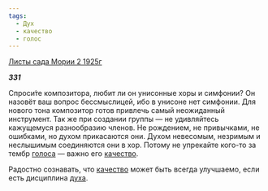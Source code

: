 ```yaml
---
tags:
  - Дух
  - качество
  - голос
---
```

[Листы сада Мории 2 1925г](https://127.0.0.1:4002/agni/1925)

___331___

Спроси́те композитора, любит ли он унисонные хоры и симфонии? Он назовёт ваш вопрос бессмыслицей, ибо в унисоне нет симфонии. Для нового тона композитор готов привлечь самый неожиданный инструмент. Так же при создании группы — не удивляйтесь кажущемуся разнообразию членов. Не рождением, не привычками, не ошибками, но духом прикасаются они. Духом невесомым, незримым и неслышимым соединяются они в хор. Потому не упрекайте кого-то за тембр [голоса](../../../tags/#голос) — важно его [качество](../../../tags/#качество).   

Радостно сознавать, что [качество](../../../tags/#качество) может быть всегда улучшаемо, если есть дисциплина [духа](../../../tags/#Дух).   

